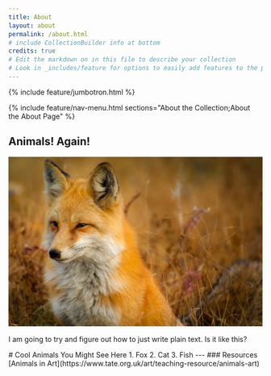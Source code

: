 ```yaml
---
title: About
layout: about
permalink: /about.html
# include CollectionBuilder info at bottom
credits: true
# Edit the markdown on in this file to describe your collection
# Look in _includes/feature for options to easily add features to the page
---
```


{% include feature/jumbotron.html %}

{% include feature/nav-menu.html sections="About the Collection;About the About Page" %}

## Animals! Again!
![Sleepy Fox](https://github.com/jkcronin/animalsagain2/blob/1daf3b0ef39517088607e28ccbed88366bf6df35/objects/sleepyfox.jpg)

<p>I am going to try and figure out how to just write plain text. Is it like this?</p>
# Cool Animals You Might See Here
1. Fox
2. Cat
3. Fish
---
### Resources
[Animals in Art](https://www.tate.org.uk/art/teaching-resource/animals-art)
